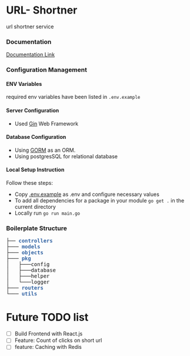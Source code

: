# URL- Shortner
url shortner service

### Documentation
[Documentation Link](https://documenter.getpostman.com/view/21793551/2s93m7Wgpm)

### Configuration Management
#### ENV Variables
required env variables have been listed in `.env.example`

#### Server Configuration
- Used [Gin](https://github.com/gin-gonic/gin) Web Framework

#### Database Configuration
- Using [GORM](https://github.com/go-gorm/gorm) as an ORM.
- Using postgresSQL for relational database

#### Local Setup Instruction
Follow these steps:
- Copy [.env.example](.env.example) as .env and configure necessary values
- To add all dependencies for a package in your module `go get .` in the current directory
- Locally run `go run main.go`

### Boilerplate Structure

<pre>├── <font color="#3465A4"><b>controllers</b></font>
├─── <font color="#3465A4"><b>models</b></font>
├─── <font color="#3465A4"><b>objects</b></font> 
├─── <font color="#3465A4"><b>pkg</b></font> 
│   ├───config
│   ├───database
│   ├───helper
│   └───logger
├─── <font color="#3465A4"><b>routers</b></font> 
└─── <font color="#3465A4"><b>utils</b></font>
</pre>
# Future TODO list

- [ ] Build Frontend with React.js
- [ ] Feature: Count of clicks on short url
- [ ] feature: Caching with Redis